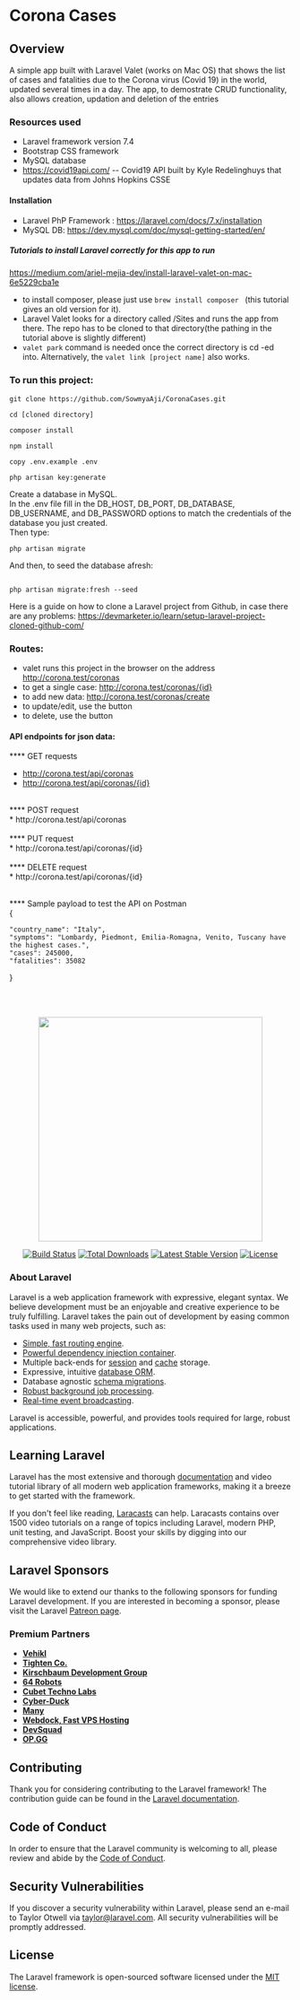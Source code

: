 # Corona Cases

## Overview

A simple app built with Laravel Valet (works on Mac OS) that shows the list of cases and fatalities due to the Corona virus (Covid 19) in the world, updated several times in a day. The app, to demostrate CRUD functionality, also allows creation, updation and deletion of the entries

### Resources used

* Laravel framework version 7.4
* Bootstrap CSS framework
* MySQL database
* https://covid19api.com/ -- Covid19 API  built by Kyle Redelinghuys that updates data from Johns Hopkins CSSE

#### Installation

* Laravel PhP Framework : https://laravel.com/docs/7.x/installation
* MySQL DB: https://dev.mysql.com/doc/mysql-getting-started/en/

##### Tutorials to install Laravel correctly for this app to run

https://medium.com/ariel-mejia-dev/install-laravel-valet-on-mac-6e5229cba1e <br>

* to install composer, please just use
```brew install composer ```
 (this tutorial gives an old version for it). 
* Laravel Valet looks for a directory called /Sites and runs the app from there. The repo has to be cloned to that directory(the pathing in the tutorial above is slightly different)
* ``` valet park ```
command is needed once the correct directory is cd -ed into. Alternatively, the 
``` valet link [project name] ```
also works.


### To run this project:


```
git clone https://github.com/SowmyaAji/CoronaCases.git

cd [cloned directory]

composer install

npm install

copy .env.example .env

php artisan key:generate

```
Create a database in MySQL.<br>
In the .env file fill in the DB_HOST, DB_PORT, DB_DATABASE, DB_USERNAME, and DB_PASSWORD options to match the credentials of the database you just created. <br>
Then type:<br>

```
php artisan migrate

```

And then, to seed the database afresh:

```

php artisan migrate:fresh --seed

```

Here is a guide on how to clone a Laravel project from Github, in case there are any problems: https://devmarketer.io/learn/setup-laravel-project-cloned-github-com/


### Routes:

* valet runs this project in the browser on the address http://corona.test/coronas
* to get a single case: http://corona.test/coronas/{id}
* to add new data: http://corona.test/coronas/create
* to update/edit, use the button
* to delete, use the button

#### API endpoints for json data:
**** GET requests <br>
* http://corona.test/api/coronas
* http://corona.test/api/coronas/{id}
<br>
**** POST request <br>
* http://corona.test/api/coronas
<br><br>
**** PUT request <br>
*  http://corona.test/api/coronas/{id}
<br><br>
**** DELETE request <br>
*  http://corona.test/api/coronas/{id}
<br><br>

**** Sample payload to test the API on Postman <br>
{
	
    "country_name": "Italy",
    "symptoms": "Lombardy, Piedmont, Emilia-Romagna, Venito, Tuscany have the highest cases.",
    "cases": 245000,
    "fatalities": 35082

	
}

<br><br>




<p align="center"><img src="https://res.cloudinary.com/dtfbvvkyp/image/upload/v1566331377/laravel-logolockup-cmyk-red.svg" width="400"></p>

<p align="center">
<a href="https://travis-ci.org/laravel/framework"><img src="https://travis-ci.org/laravel/framework.svg" alt="Build Status"></a>
<a href="https://packagist.org/packages/laravel/framework"><img src="https://poser.pugx.org/laravel/framework/d/total.svg" alt="Total Downloads"></a>
<a href="https://packagist.org/packages/laravel/framework"><img src="https://poser.pugx.org/laravel/framework/v/stable.svg" alt="Latest Stable Version"></a>
<a href="https://packagist.org/packages/laravel/framework"><img src="https://poser.pugx.org/laravel/framework/license.svg" alt="License"></a>
</p>

### About Laravel

Laravel is a web application framework with expressive, elegant syntax. We believe development must be an enjoyable and creative experience to be truly fulfilling. Laravel takes the pain out of development by easing common tasks used in many web projects, such as:

- [Simple, fast routing engine](https://laravel.com/docs/routing).
- [Powerful dependency injection container](https://laravel.com/docs/container).
- Multiple back-ends for [session](https://laravel.com/docs/session) and [cache](https://laravel.com/docs/cache) storage.
- Expressive, intuitive [database ORM](https://laravel.com/docs/eloquent).
- Database agnostic [schema migrations](https://laravel.com/docs/migrations).
- [Robust background job processing](https://laravel.com/docs/queues).
- [Real-time event broadcasting](https://laravel.com/docs/broadcasting).

Laravel is accessible, powerful, and provides tools required for large, robust applications.

## Learning Laravel

Laravel has the most extensive and thorough [documentation](https://laravel.com/docs) and video tutorial library of all modern web application frameworks, making it a breeze to get started with the framework.

If you don't feel like reading, [Laracasts](https://laracasts.com) can help. Laracasts contains over 1500 video tutorials on a range of topics including Laravel, modern PHP, unit testing, and JavaScript. Boost your skills by digging into our comprehensive video library.

## Laravel Sponsors

We would like to extend our thanks to the following sponsors for funding Laravel development. If you are interested in becoming a sponsor, please visit the Laravel [Patreon page](https://patreon.com/taylorotwell).

### Premium Partners

- **[Vehikl](https://vehikl.com/)**
- **[Tighten Co.](https://tighten.co)**
- **[Kirschbaum Development Group](https://kirschbaumdevelopment.com)**
- **[64 Robots](https://64robots.com)**
- **[Cubet Techno Labs](https://cubettech.com)**
- **[Cyber-Duck](https://cyber-duck.co.uk)**
- **[Many](https://www.many.co.uk)**
- **[Webdock, Fast VPS Hosting](https://www.webdock.io/en)**
- **[DevSquad](https://devsquad.com)**
- **[OP.GG](https://op.gg)**

## Contributing

Thank you for considering contributing to the Laravel framework! The contribution guide can be found in the [Laravel documentation](https://laravel.com/docs/contributions).

## Code of Conduct

In order to ensure that the Laravel community is welcoming to all, please review and abide by the [Code of Conduct](https://laravel.com/docs/contributions#code-of-conduct).

## Security Vulnerabilities

If you discover a security vulnerability within Laravel, please send an e-mail to Taylor Otwell via [taylor@laravel.com](mailto:taylor@laravel.com). All security vulnerabilities will be promptly addressed.

## License

The Laravel framework is open-sourced software licensed under the [MIT license](https://opensource.org/licenses/MIT).
